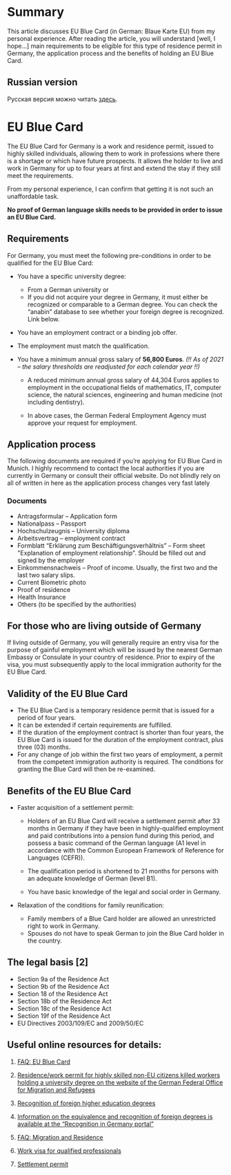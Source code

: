 # Summary

This article discusses EU Blue Card (in German: Blaue Karte EU) from my personal experience. After reading the article, you will understand [well, I hope...] main requirements to be eligible for this type of residence permit in Germany, the application process and the benefits of holding an EU Blue Card.

##  Russian version
Русская версия можно читать [здесь](https://github.com/alfredorefana/wiki/blob/main/work/EU-Blue-Card-Russian-Version.md).


# EU Blue Card
The EU Blue Card for Germany is a work and residence permit, issued to highly skilled individuals, allowing them to work in professions where there is a shortage or which have future prospects. It allows the holder to live and work in Germany for up to four years at first and extend the stay if they still meet the requirements. 

From my personal experience, I can confirm that getting it is not such an unaffordable task. 

**No proof of German language skills needs to be provided in order to issue an EU Blue Card.**


## Requirements

For Germany, you must meet the following pre-conditions in order to be qualified for the EU Blue Card:

- You have a specific university degree: 
    - From a German university or
    - If you did not acquire your degree in Germany, it must either be recognized or comparable to a German degree.  You can check the “anabin” database to see whether your foreign degree is recognized. Link below.

- You have an employment contract or a binding job offer.

- The employment must match the qualification.

- You have a minimum annual gross salary of **56,800 Euros**. _(!! As of 2021 – the salary thresholds are readjusted for each calendar year !!)_

    - A reduced minimum annual gross salary of 44,304 Euros applies to employment in the occupational fields of mathematics, IT, computer science, the natural sciences, engineering and human medicine (not including dentistry).
    
    - In above cases, the German Federal Employment Agency must approve your request for employment.

 

## Application process

The following documents are required if you’re applying for EU Blue Card in Munich. I highly recommend to contact the local authorities if you are currently in Germany or consult their official website. Do not blindly rely on all of written in here as the application process changes very fast lately


### Documents

- Antragsformular – Application form
- Nationalpass – Passport
- Hochschulzeugnis – University diploma
- Arbeitsvertrag – employment contract
- Formblatt “Erklärung zum Beschäftigungsverhältnis” – Form sheet "Explanation of employment relationship". Should be filled out and signed by the employer
- Einkommensnachweis – Proof of income. Usually, the first two and the last two salary slips.
- Current Biometric photo
- Proof of residence
- Health Insurance
- Others (to be specified by the authorities)


## For those who are living outside of Germany

If living outside of Germany, you will generally require an entry visa for the purpose of gainful employment which will be issued by the nearest German Embassy or Consulate in your country of residence. Prior to expiry of the visa, you must subsequently apply to the local immigration authority for the EU Blue Card.


## Validity of the EU Blue Card

- The EU Blue Card is a temporary residence permit that is issued for a period of four years. 
- It can be extended if certain requirements are fulfilled.
- If the duration of the employment contract is shorter than four years, the EU Blue Card is issued for the duration of the employment contract, plus three (03) months. 
- For any change of job within the first two years of employment, a permit from the competent immigration authority is required. The conditions for granting the Blue Card will then be re-examined.


## Benefits of the EU Blue Card

- Faster acquisition of a settlement permit: 
    - Holders of an EU Blue Card will receive a settlement permit after 33 months in Germany if they have been in highly-qualified employment and paid contributions into a pension fund during this period, and possess a basic command of the German language (A1 level in accordance with the Common European Framework of Reference for Languages (CEFR)). 
    
    - The qualification period is shortened to 21 months for persons with an adequate knowledge of German (level B1).
    
    - You have basic knowledge of the legal and social order in Germany.

- Relaxation of the conditions for family reunification:
    - Family members of a Blue Card holder are allowed an unrestricted right to work in Germany. 
    - Spouses do not have to speak German to join the Blue Card holder in the country.


## The legal basis [2]

- Section 9a of the Residence Act
- Section 9b of the Residence Act
- Section 18 of the Residence Act
- Section 18b of the Residence Act
- Section 18c of the Residence Act
- Section 19f of the Residence Act
- EU Directives 2003/109/EC and 2009/50/EC


## Useful online resources for details:

1.  [FAQ: EU Blue Card](https://www.auswaertiges-amt.de/en/aamt/zugastimaa/buergerservice/faq/02a-what-is-the-blue-card/606754)

2.  [Residence/work permit for highly skilled non-EU citizens killed workers holding a university degree on the website of the German Federal Office for Migration and Refugees](https://www.gesetze-im-internet.de/englisch_aufenthg/englisch_aufenthg.html#p0403)

3.  [Recognition of foreign higher education degrees](https://www.make-it-in-germany.com/en/jobs/recognition/who-needs-recognition)

4.  [Information on the equivalence and recognition of foreign degrees is available at the “Recognition in Germany portal”]( https://www.anerkennung-in-deutschland.de/en/interest/finder/profession)

5.  [FAQ: Migration and Residence](https://www.bamf.de/SiteGlobals/Forms/Suche/EN/Expertensuche_Formular.html;jsessionid=D761AF2E18A20CD479C563A4BFACCAF1.internet551?nn=444450&cl2Categories_Bereich=migrationaufenthalt&cl2Categories_Typ=faq&cl2Categories_Themen=blauekarteeu&sortOrder=title_text_sort+asc&pageLocale=en)

6.  [Work visa for qualified professionals](https://www.make-it-in-germany.com/en/visa/kinds-of-visa/work-qualified-professionals) 

7.  [Settlement permit](https://www.make-it-in-germany.com/en/visa/living-permanently-in-germany/settlement-permit)
